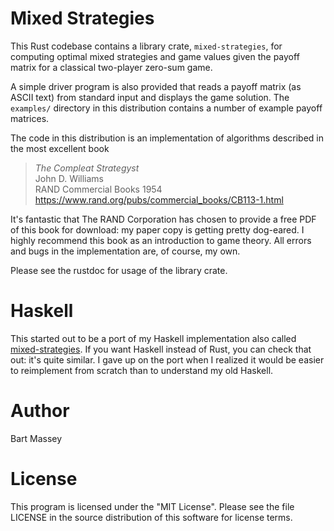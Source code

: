 # Mixed Strategies

This Rust codebase contains a library crate,
`mixed-strategies`, for computing optimal mixed strategies
and game values given the payoff matrix for a classical
two-player zero-sum game.

A simple driver program is also provided that reads a payoff
matrix (as ASCII text) from standard input and displays the
game solution. The `examples/` directory in this
distribution contains a number of example payoff matrices.

The code in this distribution is an implementation of
algorithms described in the most excellent book

> *The Compleat Strategyst*  
> John D. Williams  
> RAND Commercial Books 1954  
> https://www.rand.org/pubs/commercial_books/CB113-1.html

It's fantastic that The RAND Corporation has chosen to
provide a free PDF of this book for download: my paper copy
is getting pretty dog-eared.  I highly recommend this book
as an introduction to game theory. All errors and bugs in
the implementation are, of course, my own.

Please see the rustdoc for usage of the library crate.

# Haskell

This started out to be a port of my Haskell implementation
also called
[mixed-strategies](http://github.com/BartMassey/mixed-strategies).
If you want Haskell instead of Rust, you can check that out:
it's quite similar. I gave up on the port when I realized it
would be easier to reimplement from scratch than to
understand my old Haskell.

# Author

Bart Massey

# License

This program is licensed under the "MIT License".  Please
see the file LICENSE in the source distribution of this
software for license terms.
